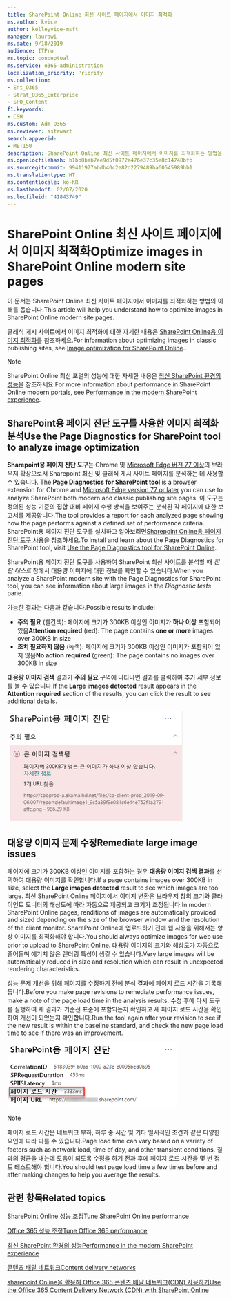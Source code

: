 ```yaml
---
title: SharePoint Online 최신 사이트 페이지에서 이미지 최적화
ms.author: kvice
author: kelleyvice-msft
manager: laurawi
ms.date: 9/18/2019
audience: ITPro
ms.topic: conceptual
ms.service: o365-administration
localization_priority: Priority
ms.collection:
- Ent_O365
- Strat_O365_Enterprise
- SPO_Content
f1.keywords:
- CSH
ms.custom: Adm_O365
ms.reviewer: sstewart
search.appverid:
- MET150
description: SharePoint Online 최신 사이트 페이지에서 이미지를 최적화하는 방법을 알아봅니다.
ms.openlocfilehash: b1bb8bab7ee9d5f0972a476e37c35e8c14748bfb
ms.sourcegitcommit: 99411927abdb40c2e82d2279489ba60545989bb1
ms.translationtype: HT
ms.contentlocale: ko-KR
ms.lasthandoff: 02/07/2020
ms.locfileid: "41843749"
---
```

# <a name="optimize-images-in-sharepoint-online-modern-site-pages"></a><span data-ttu-id="5d598-103">SharePoint Online 최신 사이트 페이지에서 이미지 최적화</span><span class="sxs-lookup"><span data-stu-id="5d598-103">Optimize images in SharePoint Online modern site pages</span></span>

<span data-ttu-id="5d598-104">이 문서는 SharePoint Online 최신 사이트 페이지에서 이미지를 최적화하는 방법의 이해를 돕습니다.</span><span class="sxs-lookup"><span data-stu-id="5d598-104">This article will help you understand how to optimize images in SharePoint Online modern site pages.</span></span>

<span data-ttu-id="5d598-105">클래식 게시 사이트에서 이미지 최적화에 대한 자세한 내용은 [SharePoint Online용 이미지 최적화](image-optimization-for-sharepoint-online.md)를 참조하세요.</span><span class="sxs-lookup"><span data-stu-id="5d598-105">For information about optimizing images in classic publishing sites, see [Image optimization for SharePoint Online](image-optimization-for-sharepoint-online.md)..</span></span>

>[!NOTE]
><span data-ttu-id="5d598-106">SharePoint Online 최신 포털의 성능에 대한 자세한 내용은 [최신 SharePoint 환경의 성능](https://docs.microsoft.com/sharepoint/modern-experience-performance)을 참조하세요.</span><span class="sxs-lookup"><span data-stu-id="5d598-106">For more information about performance in SharePoint Online modern portals, see [Performance in the modern SharePoint experience](https://docs.microsoft.com/sharepoint/modern-experience-performance).</span></span>

## <a name="use-the-page-diagnostics-for-sharepoint-tool-to-analyze-image-optimization"></a><span data-ttu-id="5d598-107">SharePoint용 페이지 진단 도구를 사용한 이미지 최적화 분석</span><span class="sxs-lookup"><span data-stu-id="5d598-107">Use the Page Diagnostics for SharePoint tool to analyze image optimization</span></span>

<span data-ttu-id="5d598-108">**Sharepoint용 페이지 진단 도구**는 Chrome 및 [ Microsoft Edge 버전 77 이상](https://www.microsoftedgeinsider.com/download?form=MI13E8&OCID=MI13E8)의 브라우저 확장으로서 Sharepoint 최신 및 클래식 게시 사이트 페이지를 분석하는 데 사용할 수 있습니다. </span><span class="sxs-lookup"><span data-stu-id="5d598-108">The **Page Diagnostics for SharePoint tool** is a browser extension for Chrome and [Microsoft Edge version 77 or later](https://www.microsoftedgeinsider.com/download?form=MI13E8&OCID=MI13E8) you can use to analyze SharePoint both modern and classic publishing site pages.</span></span> <span data-ttu-id="5d598-109">이 도구는 정의된 성능 기준의 집합 대비 페이지 수행 방식을 보여주는 분석된 각 페이지에 대한 보고서를 제공합니다.</span><span class="sxs-lookup"><span data-stu-id="5d598-109">The tool provides a report for each analyzed page showing how the page performs against a defined set of performance criteria.</span></span> <span data-ttu-id="5d598-110">SharePoint용 페이지 진단 도구를 설치하고 알아보려면[Sharepoint Online용 페이지 진단 도구 사용](page-diagnostics-for-spo.md)을 참조하세요.</span><span class="sxs-lookup"><span data-stu-id="5d598-110">To install and learn about the Page Diagnostics for SharePoint tool, visit [Use the Page Diagnostics tool for SharePoint Online](page-diagnostics-for-spo.md).</span></span>

<span data-ttu-id="5d598-111">SharePoint용 페이지 진단 도구를 사용하여 SharePoint 최신 사이트를 분석할 때 _진단 테스트_ 창에서 대용량 이미지에 대한 정보를 확인할 수 있습니다.</span><span class="sxs-lookup"><span data-stu-id="5d598-111">When you analyze a SharePoint modern site with the Page Diagnostics for SharePoint tool, you can see information about large images in the _Diagnostic tests_ pane.</span></span>

<span data-ttu-id="5d598-112">가능한 결과는 다음과 같습니다.</span><span class="sxs-lookup"><span data-stu-id="5d598-112">Possible results include:</span></span>

- <span data-ttu-id="5d598-113">**주의 필요** (빨간색): 페이지에 크기가 300KB 이상인 이미지가 **하나 이상** 포함되어 있음</span><span class="sxs-lookup"><span data-stu-id="5d598-113">**Attention required** (red): The page contains **one or more** images over 300KB in size</span></span>
- <span data-ttu-id="5d598-114">**조치 필요하지 않음** (녹색): 페이지에 크기가 300KB 이상인 이미지가 포함되어 있지 않음</span><span class="sxs-lookup"><span data-stu-id="5d598-114">**No action required** (green): The page contains no images over 300KB in size</span></span>

<span data-ttu-id="5d598-115">**대용량 이미지 검색** 결과가 **주의 필요** 구역에 나타나면 결과를 클릭하여 추가 세부 정보를 볼 수 있습니다.</span><span class="sxs-lookup"><span data-stu-id="5d598-115">If the **Large images detected** result appears in the **Attention required** section of the results, you can click the result to see additional details.</span></span>

![페이지 진단 도구 결과](media/modern-portal-optimization/pagediag-large-images.png)

## <a name="remediate-large-image-issues"></a><span data-ttu-id="5d598-117">대용량 이미지 문제 수정</span><span class="sxs-lookup"><span data-stu-id="5d598-117">Remediate large image issues</span></span>

<span data-ttu-id="5d598-118">페이지에 크기가 300KB 이상인 이미지를 포함하는 경우 **대용량 이미지 검색 결과**를 선택하여 대용량 이미지를 확인합니다.</span><span class="sxs-lookup"><span data-stu-id="5d598-118">If a page contains images over 300KB in size, select the **Large images detected** result to see which images are too large.</span></span> <span data-ttu-id="5d598-119">최신 SharePoint Online 페이지에서 이미지 변환은 브라우저 창의 크기와 클라이언트 모니터의 해상도에 따라 자동으로 제공되고 크기가 조정됩니다.</span><span class="sxs-lookup"><span data-stu-id="5d598-119">In modern SharePoint Online pages, renditions of images are automatically provided and sized depending on the size of the browser window and the resolution of the client monitor.</span></span> <span data-ttu-id="5d598-120">SharePoint Online에 업로드하기 전에 웹 사용을 위해서는 항상 이미지를 최적화해야 합니다.</span><span class="sxs-lookup"><span data-stu-id="5d598-120">You should always optimize images for web use prior to upload to SharePoint Online.</span></span> <span data-ttu-id="5d598-121">대용량 이미지의 크기와 해상도가 자동으로 줄어들며 예기치 않은 렌더링 특성이 생길 수 있습니다.</span><span class="sxs-lookup"><span data-stu-id="5d598-121">Very large images will be automatically reduced in size and resolution which can result in unexpected rendering characteristics.</span></span>

<span data-ttu-id="5d598-122">성능 문제 개선을 위해 페이지를 수정하기 전에 분석 결과에 페이지 로드 시간을 기록해 둡니다.</span><span class="sxs-lookup"><span data-stu-id="5d598-122">Before you make page revisions to remediate performance issues, make a note of the page load time in the analysis results.</span></span> <span data-ttu-id="5d598-123">수정 후에 다시 도구를 실행하여 새 결과가 기준선 표준에 포함되는지 확인하고 새 페이지 로드 시간을 확인하여 개선이 되었는지 확인합니다.</span><span class="sxs-lookup"><span data-stu-id="5d598-123">Run the tool again after your revision to see if the new result is within the baseline standard, and check the new page load time to see if there was an improvement.</span></span>

![페이지 로드 시간 결과](media/modern-portal-optimization/pagediag-page-load-time.png)

>[!NOTE]
><span data-ttu-id="5d598-125">페이지 로드 시간은 네트워크 부하, 하루 중 시간 및 기타 일시적인 조건과 같은 다양한 요인에 따라 다를 수 있습니다.</span><span class="sxs-lookup"><span data-stu-id="5d598-125">Page load time can vary based on a variety of factors such as network load, time of day, and other transient conditions.</span></span> <span data-ttu-id="5d598-126">결과의 평균을 내는데 도움이 되도록 수정을 하기 전과 후에 페이지 로드 시간을 몇 번 정도 테스트해야 합니다.</span><span class="sxs-lookup"><span data-stu-id="5d598-126">You should test page load time a few times before and after making changes to help you average the results.</span></span>

## <a name="related-topics"></a><span data-ttu-id="5d598-127">관련 항목</span><span class="sxs-lookup"><span data-stu-id="5d598-127">Related topics</span></span>

[<span data-ttu-id="5d598-128">SharePoint Online 성능 조정</span><span class="sxs-lookup"><span data-stu-id="5d598-128">Tune SharePoint Online performance</span></span>](tune-sharepoint-online-performance.md)

[<span data-ttu-id="5d598-129">Office 365 성능 조정</span><span class="sxs-lookup"><span data-stu-id="5d598-129">Tune Office 365 performance</span></span>](tune-office-365-performance.md)

[<span data-ttu-id="5d598-130">최신 SharePoint 환경의 성능</span><span class="sxs-lookup"><span data-stu-id="5d598-130">Performance in the modern SharePoint experience</span></span>](https://docs.microsoft.com/sharepoint/modern-experience-performance)

[<span data-ttu-id="5d598-131">콘텐츠 배달 네트워크</span><span class="sxs-lookup"><span data-stu-id="5d598-131">Content delivery networks</span></span>](content-delivery-networks.md)

[<span data-ttu-id="5d598-132">sharepoint Online을 활용해 Office 365 콘텐츠 배달 네트워크(CDN) 사용하기</span><span class="sxs-lookup"><span data-stu-id="5d598-132">Use the Office 365 Content Delivery Network (CDN) with SharePoint Online</span></span>](use-office-365-cdn-with-spo.md)
